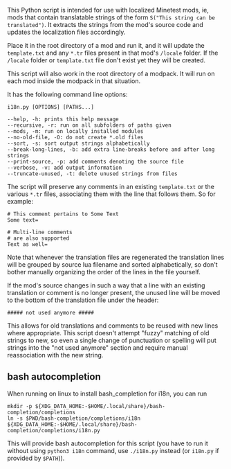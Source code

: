 This Python script is intended for use with localized Minetest mods, ie, mods that contain translatable strings of the form ``S("This string can be translated")``. It extracts the strings from the mod's source code and updates the localization files accordingly.

Place it in the root directory of a mod and run it, and it will update the ``template.txt`` and any ``*.tr`` files present in that mod's ``/locale`` folder. If the ``/locale`` folder or ``template.txt`` file don't exist yet they will be created.

This script will also work in the root directory of a modpack. It will run on each mod inside the modpack in that situation.

It has the following command line options:

```
i18n.py [OPTIONS] [PATHS...]

--help, -h: prints this help message
--recursive, -r: run on all subfolders of paths given
--mods, -m: run on locally installed modules
--no-old-file, -O: do not create *.old files
--sort, -s: sort output strings alphabetically
--break-long-lines, -b: add extra line-breaks before and after long strings
--print-source, -p: add comments denoting the source file
--verbose, -v: add output information
--truncate-unused, -t: delete unused strings from files
```

The script will preserve any comments in an existing ``template.txt`` or the various ``*.tr`` files, associating them with the line that follows them. So for example:

```
# This comment pertains to Some Text
Some text=

# Multi-line comments
# are also supported
Text as well=
```

Note that whenever the translation files are regenerated the translation lines will be grouped by source lua filename and sorted alphabetically, so don't bother manually organizing the order of the lines in the file yourself.

If the mod's source changes in such a way that a line with an existing translation or comment is no longer present, the unused line will be moved to the bottom of the translation file under the header:

```
##### not used anymore #####
```

This allows for old translations and comments to be reused with new lines where appropriate. This script doesn't attempt "fuzzy" matching of old strings to new, so even a single change of punctuation or spelling will put strings into the "not used anymore" section and require manual reassociation with the new string.

## bash autocompletion

When running on linux to install bash_completion for i18n, you can run

```
mkdir -p ${XDG_DATA_HOME:-$HOME/.local/share}/bash-completion/completions
ln -s $PWD/bash-completion/completions/i18n ${XDG_DATA_HOME:-$HOME/.local/share}/bash-completion/completions/i18n.py
```

This will provide bash autocompletion for this script (you have to run it without using `python3 i18n` command, use `./i18n.py` instead (or `i18n.py` if provided by `$PATH`)).
